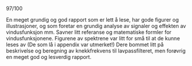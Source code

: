 97/100

En meget grundig og god rapport som er lett å lese, har gode figurer og illustrasjoner, og som foretar en grundig analyse av signaler og effekten av vindusfunksjon mm.  Savner litt referanse og matematiske formler for vindusfunksjonene.  Figurene av spektrene var litt for små til at de kunne leses av (De som lå i appendix var utmerket!) Dere bommet litt på beskrivelse og beregning av knekkfrekvens til lavpassfilteret, men forøvrig en meget god og lesverdig rapport.
